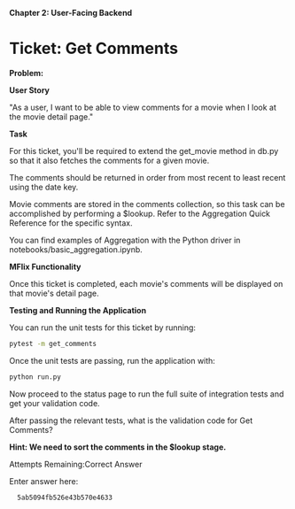 **Chapter 2: User-Facing Backend**

# Ticket: Get Comments
**Problem:**

**User Story**

"As a user, I want to be able to view comments for a movie when I look at the movie detail page."

**Task**

For this ticket, you'll be required to extend the get_movie method in db.py so that it also fetches the comments for a given movie.

The comments should be returned in order from most recent to least recent using the date key.

Movie comments are stored in the comments collection, so this task can be accomplished by performing a $lookup. Refer to the Aggregation Quick Reference for the specific syntax.

You can find examples of Aggregation with the Python driver in notebooks/basic_aggregation.ipynb.

**MFlix Functionality**

Once this ticket is completed, each movie's comments will be displayed on that movie's detail page.

**Testing and Running the Application**

You can run the unit tests for this ticket by running:

```bash
pytest -m get_comments
```
Once the unit tests are passing, run the application with:

```bash
python run.py
```
Now proceed to the status page to run the full suite of integration tests and get your validation code.

After passing the relevant tests, what is the validation code for Get Comments?

**Hint: We need to sort the comments in the $lookup stage.**

Attempts Remaining:Correct Answer

Enter answer here:

      5ab5094fb526e43b570e4633

